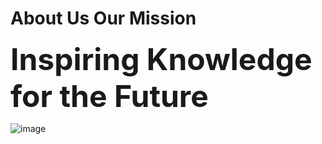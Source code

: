 # About Us Our Mission
<font size="+5"><b>Inspiring Knowledge for the Future</b></font>




![image](https://user-images.githubusercontent.com/112129569/187058650-a9600e23-ee27-4e77-aa90-8fdce01869cf.png)
